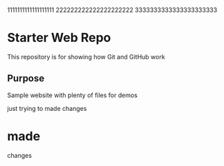 
1111111111111111111
222222222222222222222
3333333333333333333333

# Starter Web Repo

This repository is for showing how Git and GitHub work

## Purpose

Sample website with plenty of files for demos

just trying to made changes

# made


changes 